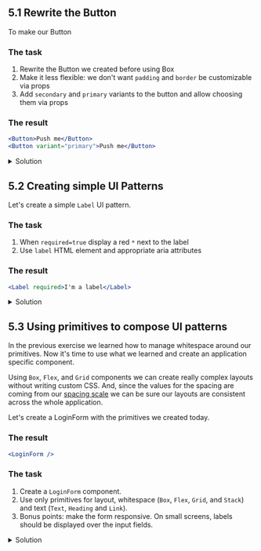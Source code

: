 ## 5.1 Rewrite the Button

To make our Button

### The task

1. Rewrite the Button we created before using Box
1. Make it less flexible: we don't want `padding` and `border` be customizable via props
1. Add `secondary` and `primary` variants to the button and allow choosing them via props

### The result

```jsx padded
<Button>Push me</Button>
<Button variant="primary">Push me</Button>
```

<details>
 <summary>Solution</summary>

```js {"file": "final/Button.js", "static": true}
```

</details>

## 5.2 Creating simple UI Patterns

Let's create a simple `Label` UI pattern.

### The task

1. When `required=true` display a red `*` next to the label
1. Use `label` HTML element and appropriate aria attributes

### The result

```jsx
<Label required>I'm a label</Label>
```

<details>
 <summary>Solution</summary>

```js {"file": "final/Label.js", "static": true}
```

</details>

## 5.3 Using primitives to compose UI patterns

In the previous exercise we learned how to manage whitespace around our primitives. Now it's time to use what we learned and create an application specific component.

Using `Box`, `Flex`, and `Grid` components we can create really complex layouts without writing custom CSS. And, since the values for the spacing are coming from our [spacing scale](https://cdds.netlify.com/styleguide/#/Foundation?id=spacing) we can be sure our layouts are consistent across the whole application.

Let's create a LoginForm with the primitives we created today.

### The result

```jsx
<LoginForm />
```

### The task

1. Create a `LoginForm` component.
1. Use only primitives for layout, whitespace (`Box`, `Flex`, `Grid`, and `Stack`) and text (`Text`, `Heading` and `Link`).
1. Bonus points: make the form responsive. On small screens, labels should be displayed over the input fields.

<details>
 <summary>Solution</summary>

```js {"file": "final/LoginForm.js", "static": true}
```

</details>
